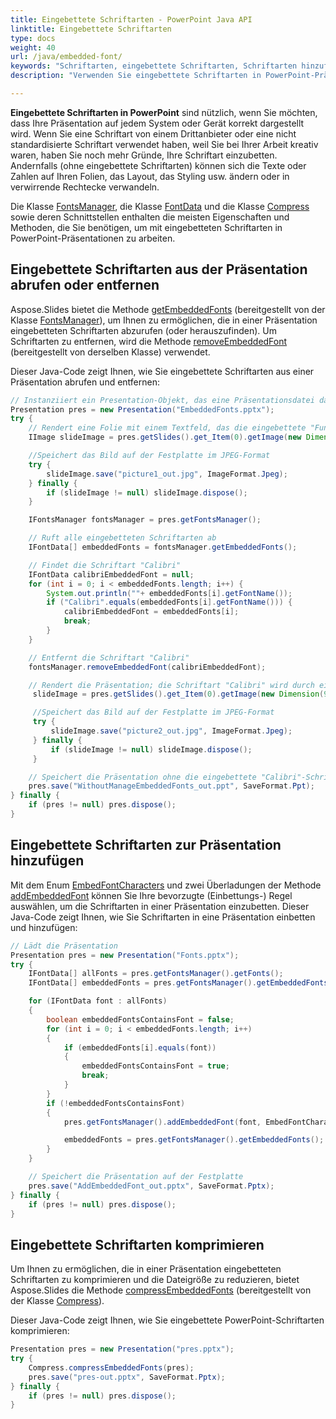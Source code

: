 ```yaml
---
title: Eingebettete Schriftarten - PowerPoint Java API
linktitle: Eingebettete Schriftarten
type: docs
weight: 40
url: /java/embedded-font/
keywords: "Schriftarten, eingebettete Schriftarten, Schriftarten hinzufügen, PowerPoint-Präsentation, Java, Aspose.Slides für Java"
description: "Verwenden Sie eingebettete Schriftarten in PowerPoint-Präsentationen in Java"

---
```


**Eingebettete Schriftarten in PowerPoint** sind nützlich, wenn Sie möchten, dass Ihre Präsentation auf jedem System oder Gerät korrekt dargestellt wird. Wenn Sie eine Schriftart von einem Drittanbieter oder eine nicht standardisierte Schriftart verwendet haben, weil Sie bei Ihrer Arbeit kreativ waren, haben Sie noch mehr Gründe, Ihre Schriftart einzubetten. Andernfalls (ohne eingebettete Schriftarten) können sich die Texte oder Zahlen auf Ihren Folien, das Layout, das Styling usw. ändern oder in verwirrende Rechtecke verwandeln.

Die Klasse [FontsManager](https://reference.aspose.com/slides/java/com.aspose.slides/FontsManager), die Klasse [FontData](https://reference.aspose.com/slides/java/com.aspose.slides/fontdata/) und die Klasse [Compress](https://reference.aspose.com/slides/java/com.aspose.slides/compress/) sowie deren Schnittstellen enthalten die meisten Eigenschaften und Methoden, die Sie benötigen, um mit eingebetteten Schriftarten in PowerPoint-Präsentationen zu arbeiten.

## **Eingebettete Schriftarten aus der Präsentation abrufen oder entfernen**

Aspose.Slides bietet die Methode [getEmbeddedFonts](https://reference.aspose.com/slides/java/com.aspose.slides/fontsmanager/#getEmbeddedFonts--) (bereitgestellt von der Klasse [FontsManager](https://reference.aspose.com/slides/java/com.aspose.slides/FontsManager)), um Ihnen zu ermöglichen, die in einer Präsentation eingebetteten Schriftarten abzurufen (oder herauszufinden). Um Schriftarten zu entfernen, wird die Methode [removeEmbeddedFont](https://reference.aspose.com/slides/java/com.aspose.slides/fontsmanager/#removeEmbeddedFont-com.aspose.slides.IFontData-) (bereitgestellt von derselben Klasse) verwendet.

Dieser Java-Code zeigt Ihnen, wie Sie eingebettete Schriftarten aus einer Präsentation abrufen und entfernen:

```java
// Instanziiert ein Presentation-Objekt, das eine Präsentationsdatei darstellt
Presentation pres = new Presentation("EmbeddedFonts.pptx");
try {
    // Rendert eine Folie mit einem Textfeld, das die eingebettete "FunSized" verwendet
    IImage slideImage = pres.getSlides().get_Item(0).getImage(new Dimension(960, 720));

    //Speichert das Bild auf der Festplatte im JPEG-Format
    try {
        slideImage.save("picture1_out.jpg", ImageFormat.Jpeg);
    } finally {
        if (slideImage != null) slideImage.dispose();
    }

    IFontsManager fontsManager = pres.getFontsManager();

    // Ruft alle eingebetteten Schriftarten ab
    IFontData[] embeddedFonts = fontsManager.getEmbeddedFonts();

    // Findet die Schriftart "Calibri"
    IFontData calibriEmbeddedFont = null;
    for (int i = 0; i < embeddedFonts.length; i++) {
        System.out.println(""+ embeddedFonts[i].getFontName());
        if ("Calibri".equals(embeddedFonts[i].getFontName())) {
            calibriEmbeddedFont = embeddedFonts[i];
            break;
        }
    }

    // Entfernt die Schriftart "Calibri"
    fontsManager.removeEmbeddedFont(calibriEmbeddedFont);

    // Rendert die Präsentation; die Schriftart "Calibri" wird durch eine vorhandene ersetzt
     slideImage = pres.getSlides().get_Item(0).getImage(new Dimension(960, 720));

     //Speichert das Bild auf der Festplatte im JPEG-Format
     try {
         slideImage.save("picture2_out.jpg", ImageFormat.Jpeg);
     } finally {
         if (slideImage != null) slideImage.dispose();
     }

    // Speichert die Präsentation ohne die eingebettete "Calibri"-Schriftart auf der Festplatte
    pres.save("WithoutManageEmbeddedFonts_out.ppt", SaveFormat.Ppt);
} finally {
    if (pres != null) pres.dispose();
}
```

## **Eingebettete Schriftarten zur Präsentation hinzufügen**

Mit dem Enum [EmbedFontCharacters](https://reference.aspose.com/slides/java/com.aspose.slides/embedfontcharacters/) und zwei Überladungen der Methode [addEmbeddedFont](https://reference.aspose.com/slides/java/com.aspose.slides/fontsmanager/#addEmbeddedFont-com.aspose.slides.IFontData-int-) können Sie Ihre bevorzugte (Einbettungs-) Regel auswählen, um die Schriftarten in einer Präsentation einzubetten. Dieser Java-Code zeigt Ihnen, wie Sie Schriftarten in eine Präsentation einbetten und hinzufügen:

```java
// Lädt die Präsentation
Presentation pres = new Presentation("Fonts.pptx");
try {
    IFontData[] allFonts = pres.getFontsManager().getFonts();
    IFontData[] embeddedFonts = pres.getFontsManager().getEmbeddedFonts();

    for (IFontData font : allFonts)
    {
        boolean embeddedFontsContainsFont = false;
        for (int i = 0; i < embeddedFonts.length; i++)
        {
            if (embeddedFonts[i].equals(font))
            {
                embeddedFontsContainsFont = true;
                break;
            }
        }
        if (!embeddedFontsContainsFont)
        {
            pres.getFontsManager().addEmbeddedFont(font, EmbedFontCharacters.All);

            embeddedFonts = pres.getFontsManager().getEmbeddedFonts();
        }
    }

    // Speichert die Präsentation auf der Festplatte
    pres.save("AddEmbeddedFont_out.pptx", SaveFormat.Pptx);
} finally {
    if (pres != null) pres.dispose();
}
```

## **Eingebettete Schriftarten komprimieren**

Um Ihnen zu ermöglichen, die in einer Präsentation eingebetteten Schriftarten zu komprimieren und die Dateigröße zu reduzieren, bietet Aspose.Slides die Methode [compressEmbeddedFonts](https://reference.aspose.com/slides/java/com.aspose.slides/compress/#compressEmbeddedFonts-com.aspose.slides.Presentation-) (bereitgestellt von der Klasse [Compress](https://reference.aspose.com/slides/java/com.aspose.slides/compress/)).

Dieser Java-Code zeigt Ihnen, wie Sie eingebettete PowerPoint-Schriftarten komprimieren:

```java
Presentation pres = new Presentation("pres.pptx");
try {
    Compress.compressEmbeddedFonts(pres);
    pres.save("pres-out.pptx", SaveFormat.Pptx);
} finally {
    if (pres != null) pres.dispose();
}
```